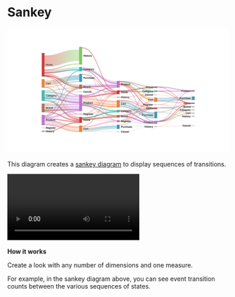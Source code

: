 #  Sankey


![](sankey.png)

This diagram creates a [sankey diagram](https://en.wikipedia.org/wiki/Sankey_diagram) to display sequences of transitions.

![](sankey.mov)

**How it works**

Create a look with any number of dimensions and one measure.

For example, in the sankey diagram above, you can see event transition counts between the various sequences of states.
